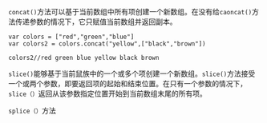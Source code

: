 `concat()`方法可以基于当前数组中所有项创建一个新数组。在没有给`caoncat()`方法传递参数的情况下，它只赋值当前数组并返回副本。
```
var colors = ["red","green","blue"]
var colors2 = colors.concat("yellow",["black","brown"])

colors2//red green blue yellow black brown
```

`slice()`能够基于当前鼠族中的一个或多个项创建一个新数组。`slice()`方法接受一个或两个参数，即要返回项的起始和结束位置。在只有一个参数的情况下，`slice（）`返回从该参数指定位置开始到当前数组末尾的所有项。

`splice（）`方法